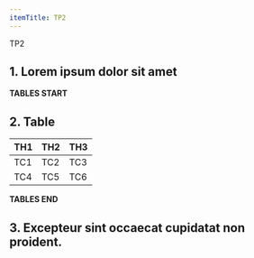 ```yaml
---
itemTitle: TP2
---
```

TP2

## 1. Lorem ipsum dolor sit amet

**TABLES START**

## 2. Table
| TH1 | TH2 | TH3 |
|-----|-----|-----|
| TC1 | TC2 | TC3 |
| TC4 | TC5 | TC6 |

**TABLES END**

## 3. Excepteur sint occaecat cupidatat non proident.
